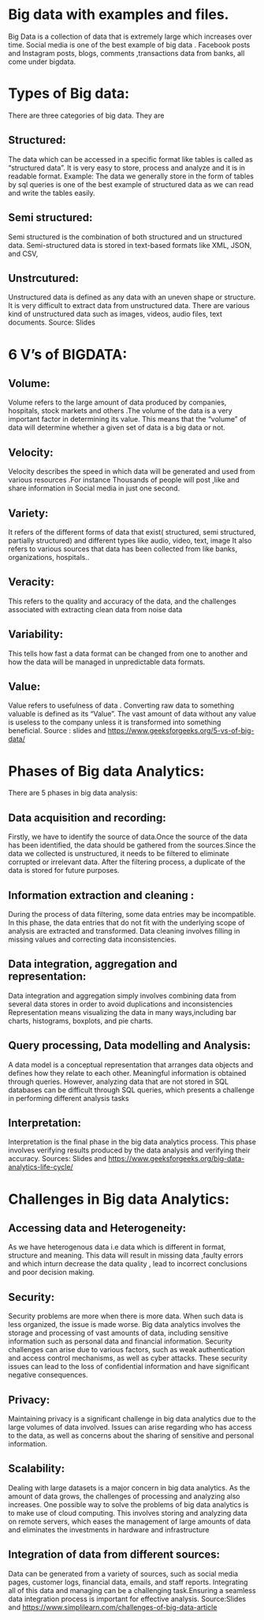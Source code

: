 # Big data with examples and files.
Big Data is a collection of data that is extremely large which increases over time.
Social media is one of the best example of big data . Facebook posts and Instagram posts, blogs, comments ,transactions data from banks, all come under bigdata.
# Types of Big  data:
There are three categories of big data. They are 
## Structured:
The data which can be accessed in a specific format like tables is called as “structured data”. It is very easy to store, process and analyze and it is in readable format.
Example: The data we generally store in the form of tables by sql queries is one of the best example of structured data as we can read and write the tables easily.
## Semi structured:
Semi structured is the combination of both structured and un structured data. Semi-structured data is stored in text-based formats like XML, JSON, and CSV,
## Unstrcutured:
Unstructured data is defined as any data with an uneven shape or structure. It is very difficult to extract data from unstructured data. There are various kind of unstructured data such as images, videos, audio files, text documents.
Source: Slides
# 6 V’s of BIGDATA:
## Volume:
Volume refers to the large amount of data produced by companies, hospitals, stock markets  and others .The volume of the data is a very important factor in determining its value. This means that the “volume” of data will determine whether a given set of data is a big data or not.
## Velocity:
Velocity describes the speed in which data will be generated and used from various resources .For instance Thousands of people will post ,like and share information in Social media in just one second.
## Variety:
It refers of the different forms of data that exist( structured, semi structured, partially structured) and different types like audio, video, text, image  It also refers to various sources that data has been collected from like banks, organizations, hospitals..
## Veracity:
This refers to the quality and accuracy of the data, and the challenges associated with extracting clean data from noise data
## Variability:
This tells how fast a data format can be changed from one to another and how the data will be managed in unpredictable data formats.
## Value:
Value refers to usefulness of data . Converting raw data to something valuable is defined as its “Value”. The vast amount of data without any value is useless to the company unless it is transformed into something beneficial.
Source : slides and https://www.geeksforgeeks.org/5-vs-of-big-data/
# Phases of Big data Analytics:
There are 5 phases in big data analysis:
## Data acquisition and recording: 
Firstly, we have to identify the source of data.Once the source of the data has been identified, the data should be gathered from the sources.Since the data  we collected is unstructured, it needs to be filtered to eliminate corrupted or irrelevant data. After the filtering process, a duplicate of the data is stored for future purposes.
## Information extraction and cleaning : 
During the process of data filtering, some data entries may be incompatible. In this phase, the data entries that do not fit  with the underlying scope of analysis are extracted and transformed. Data cleaning involves filling in missing values and correcting data inconsistencies.
## Data integration, aggregation and representation:
Data integration and aggregation simply involves combining data from several data stores in order to  avoid duplications and inconsistencies  Representation means visualizing the data in many ways,including bar charts, histograms, boxplots, and pie charts.
## Query processing, Data modelling and Analysis:
A data model is a conceptual representation that arranges data objects and defines how they relate to each other. Meaningful information is obtained through queries. However, analyzing data that are not stored in SQL databases can be difficult through SQL queries, which presents a challenge in performing different analysis tasks
## Interpretation: 
Interpretation is the final phase in the big data analytics process. This phase involves verifying results produced by the data analysis and verifying their accuracy.
Sources: Slides and https://www.geeksforgeeks.org/big-data-analytics-life-cycle/

# Challenges in  Big data Analytics:
## Accessing data and Heterogeneity:
As we have heterogenous data i.e data which is different in format, structure and meaning. This data will result in missing data ,faulty errors and which inturn decrease the data quality , lead to incorrect  conclusions and poor decision making.
## Security:
Security problems are more  when there is more data. When such data is less organized, the issue is made worse. Big data analytics involves the storage and processing of vast amounts of data, including sensitive information such as personal data and financial information. Security challenges can arise due to various factors, such as weak authentication and access control mechanisms, as well as cyber attacks. These security issues can lead to the loss of confidential information and have significant negative consequences.
## Privacy:
Maintaining privacy is a significant challenge in big data analytics due to the large volumes of data involved. Issues can arise regarding who has access to the data, as well as concerns about the sharing of sensitive and personal information.
## Scalability:
Dealing with large datasets is a major concern in big data analytics. As the amount of data grows, the challenges of processing and analyzing also increases. One possible way to solve the problems of big data analytics is to make use of cloud computing. This involves storing and analyzing data on remote servers, which eases the management of large amounts of data and eliminates the investments in hardware and infrastructure
## Integration of data from different sources:
Data can be generated from a variety of sources, such as social media pages, customer logs, financial data, emails, and staff reports. Integrating all of this data and managing can be a challenging task.Ensuring a seamless data integration process is important for effective analysis.
Source:Slides and https://www.simplilearn.com/challenges-of-big-data-article





